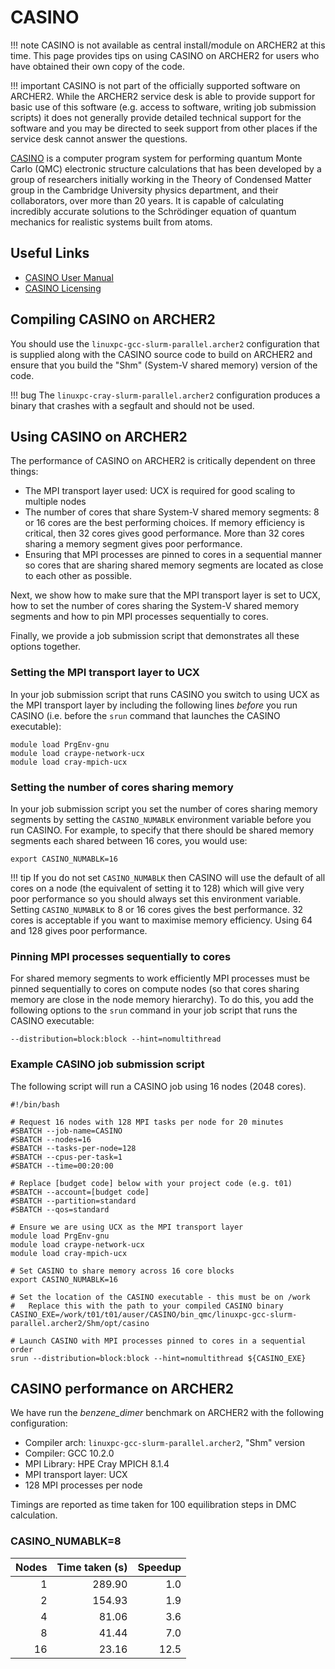 # CASINO

!!! note
    CASINO is not available as central install/module on ARCHER2 at this time. This 
    page provides tips on using CASINO on ARCHER2 for users who have obtained their 
    own copy of the code.

!!! important
    CASINO is not part of the officially supported
    software on ARCHER2. While the ARCHER2 service desk is able to provide
    support for basic use of this software (e.g. access to software, writing
    job submission scripts) it does not generally provide detailed technical
    support for the software and you may be directed to seek support from
    other places if the service desk cannot answer the questions.

[CASINO](https://vallico.net/casinoqmc/) is a computer program system for performing
quantum Monte Carlo (QMC) electronic structure calculations that has been developed
by a group of researchers initially working in the Theory of Condensed Matter group in
the Cambridge University physics department, and their collaborators, over more than
20 years.  It is capable of calculating incredibly accurate solutions to the Schrödinger
equation of quantum mechanics for realistic systems built from atoms. 

## Useful Links

   - [CASINO User Manual](https://casinoqmc.net/casino_manual_dir/casino_manual.pdf)
   - [CASINO Licensing](https://vallico.net/casinoqmc/request-a-copy/)

## Compiling CASINO on ARCHER2

You should use the `linuxpc-gcc-slurm-parallel.archer2` configuration that is supplied
along with the CASINO source code to build on ARCHER2 and ensure that you build the
"Shm" (System-V shared memory) version of the code.

!!! bug
    The `linuxpc-cray-slurm-parallel.archer2` configuration produces a binary that
    crashes with a segfault and should not be used.

## Using CASINO on ARCHER2

The performance of CASINO on ARCHER2 is critically dependent on three things:

- The MPI transport layer used: UCX is required for good scaling to multiple nodes
- The number of cores that share System-V shared memory segments: 8 or 16 cores are
  the best performing choices. If memory efficiency is critical, then 32 cores gives
  good performance. More than 32 cores sharing a memory segment gives poor performance.
- Ensuring that MPI processes are pinned to cores in a sequential manner so cores that 
  are sharing shared memory segments are located as close to each other as possible.

Next, we show how to make sure that the MPI transport layer is set to UCX, 
how to set the number of cores sharing the System-V shared memory segments and
how to pin MPI processes sequentially to cores.

Finally, we provide a job submission script that demonstrates all
these options together.

### Setting the MPI transport layer to UCX

In your job submission script that runs CASINO you switch to using UCX as the MPI
transport layer by including the following lines *before* you run CASINO (i.e. before
the `srun` command that launches the CASINO executable):

```
module load PrgEnv-gnu
module load craype-network-ucx
module load cray-mpich-ucx
```

### Setting the number of cores sharing memory

In your job submission script you set the number of cores sharing memory segments 
by setting the `CASINO_NUMABLK` environment variable before you run CASINO. For example,
to specify that there should be shared memory segments each shared between 16 cores, you
would use:

```
export CASINO_NUMABLK=16
```

!!! tip
    If you do not set `CASINO_NUMABLK` then CASINO will use the default of all cores on 
    a node (the equivalent of setting it to 128) which will give very poor performance so
    you should always set this environment variable. Setting `CASINO_NUMABLK` to 8 or 16
    cores gives the best performance. 32 cores is acceptable if you want to maximise
    memory efficiency. Using 64 and 128 gives poor performance.

### Pinning MPI processes sequentially to cores

For shared memory segments to work efficiently MPI processes must be pinned sequentially
to cores on compute nodes (so that cores sharing memory are close in the node memory hierarchy).
To do this, you add the following options to the `srun` command in your job script that runs
the CASINO executable:

```
--distribution=block:block --hint=nomultithread
```

### Example CASINO job submission script

The following script will run a CASINO job using 16 nodes (2048 cores).

```
#!/bin/bash

# Request 16 nodes with 128 MPI tasks per node for 20 minutes
#SBATCH --job-name=CASINO
#SBATCH --nodes=16
#SBATCH --tasks-per-node=128
#SBATCH --cpus-per-task=1
#SBATCH --time=00:20:00

# Replace [budget code] below with your project code (e.g. t01)
#SBATCH --account=[budget code]
#SBATCH --partition=standard
#SBATCH --qos=standard

# Ensure we are using UCX as the MPI transport layer
module load PrgEnv-gnu
module load craype-network-ucx
module load cray-mpich-ucx

# Set CASINO to share memory across 16 core blocks
export CASINO_NUMABLK=16

# Set the location of the CASINO executable - this must be on /work
#   Replace this with the path to your compiled CASINO binary
CASINO_EXE=/work/t01/t01/auser/CASINO/bin_qmc/linuxpc-gcc-slurm-parallel.archer2/Shm/opt/casino

# Launch CASINO with MPI processes pinned to cores in a sequential order
srun --distribution=block:block --hint=nomultithread ${CASINO_EXE}
```

## CASINO performance on ARCHER2

We have run the *benzene_dimer* benchmark on ARCHER2 with the following configuration:

- Compiler arch: `linuxpc-gcc-slurm-parallel.archer2`, "Shm" version
- Compiler: GCC 10.2.0
- MPI Library: HPE Cray MPICH 8.1.4
- MPI transport layer: UCX
- 128 MPI processes per node

Timings are reported as time taken for 100 equilibration steps in DMC calculation.

### CASINO_NUMABLK=8

| Nodes | Time taken (s) | Speedup |
|------:|---------------:|--------:|
|     1 |         289.90 |     1.0 |
|     2 |         154.93 |     1.9 |
|     4 |          81.06 |     3.6 |
|     8 |          41.44 |     7.0 |
|    16 |          23.16 |    12.5 |
